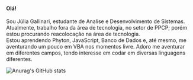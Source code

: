 #### Olá!
Sou Júlia Gallinari, estudante de Analise e Desenvolvimento de Sistemas. Atualmente, trabalho fora da área de tecnologia, no setor de PPCP; porém estou procurando reacolocação na área de tecnologia. <br>
Estou aprendendo Phyton, JavaScript, Banco de Dados e, até mesmo, me aventurando um pouco em VBA nos momentos livre. Adoro me aventurar em diferentes campos, tendo interesse em codar em diversas linguagens diferentes. <br>


![Anurag's GitHub stats](https://github-readme-stats.vercel.app/api?username=JuliaGallinari&show_icons=true&bg_color=00000000)



